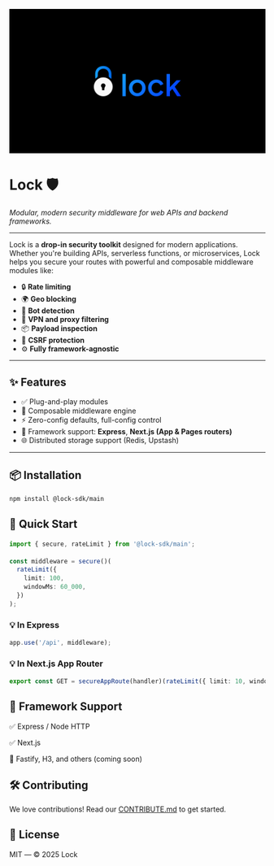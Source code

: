 <p align="center">
  <img src="logo.png" alt="Lock Cover" />
</p>

# Lock 🛡️

_Modular, modern security middleware for web APIs and backend frameworks._

---

Lock is a **drop-in security toolkit** designed for modern applications. Whether you're building APIs, serverless functions, or microservices, Lock helps you secure your routes with powerful and composable middleware modules like:

- 🔒 **Rate limiting**
- 🌍 **Geo blocking**
- 🤖 **Bot detection**
- 🧠 **VPN and proxy filtering**
- 📦 **Payload inspection**
- 🧬 **CSRF protection**
- ⚙️ **Fully framework-agnostic**

---

## ✨ Features

- ✅ Plug-and-play modules
- 🧱 Composable middleware engine
- ⚡️ Zero-config defaults, full-config control
- 🎯 Framework support: **Express**, **Next.js (App & Pages routers)**
- 🌐 Distributed storage support (Redis, Upstash)

---

## 📦 Installation

```bash
npm install @lock-sdk/main
```

## 🚀 Quick Start

```ts
import { secure, rateLimit } from '@lock-sdk/main';

const middleware = secure()(
  rateLimit({
    limit: 100,
    windowMs: 60_000,
  })
);
```

### 💡 In Express

```ts
app.use('/api', middleware);
```

### 💡 In Next.js App Router

```ts
export const GET = secureAppRoute(handler)(rateLimit({ limit: 10, windowMs: 10_000 }));
```

## 🧩 Framework Support

✅ Express / Node HTTP

✅ Next.js

🧪 Fastify, H3, and others (coming soon)

## 🛠 Contributing

We love contributions! Read our [CONTRIBUTE.md](CONTRIBUTE.md) to get started.

## 📄 License

MIT — © 2025 Lock
